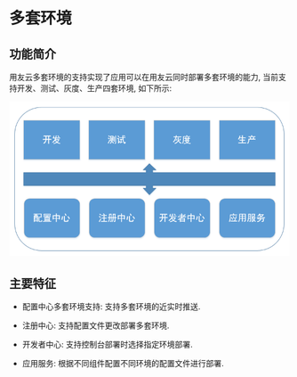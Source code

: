 # 多套环境

## 功能简介

用友云多套环境的支持实现了应用可以在用友云同时部署多套环境的能力, 当前支持开发、测试、灰度、生产四套环境, 如下所示:


![](image/multi-env.png)


## 主要特征


- 配置中心多套环境支持: 支持多套环境的近实时推送.

- 注册中心: 支持配置文件更改部署多套环境.

- 开发者中心: 支持控制台部署时选择指定环境部署.

- 应用服务: 根据不同组件配置不同环境的配置文件进行部署.



